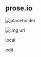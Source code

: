 ## prose.io

![placeholder](//placeholder.jpg)

![img url](/https://images.google.com/images/icons/product/chrome-48.png)

local

edit
